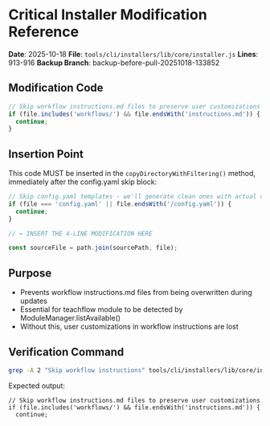 # Critical Installer Modification Reference

**Date**: 2025-10-18
**File**: `tools/cli/installers/lib/core/installer.js`
**Lines**: 913-916
**Backup Branch**: backup-before-pull-20251018-133852

## Modification Code

```javascript
// Skip workflow instructions.md files to preserve user customizations
if (file.includes('workflows/') && file.endsWith('instructions.md')) {
  continue;
}
```

## Insertion Point

This code MUST be inserted in the `copyDirectoryWithFiltering()` method, immediately after the config.yaml skip block:

```javascript
// Skip config.yaml templates - we'll generate clean ones with actual values
if (file === 'config.yaml' || file.endsWith('/config.yaml')) {
  continue;
}

// ← INSERT THE 4-LINE MODIFICATION HERE

const sourceFile = path.join(sourcePath, file);
```

## Purpose

- Prevents workflow instructions.md files from being overwritten during updates
- Essential for teachflow module to be detected by ModuleManager.listAvailable()
- Without this, user customizations in workflow instructions are lost

## Verification Command

```bash
grep -A 2 "Skip workflow instructions" tools/cli/installers/lib/core/installer.js
```

Expected output:

```
// Skip workflow instructions.md files to preserve user customizations
if (file.includes('workflows/') && file.endsWith('instructions.md')) {
  continue;
```
